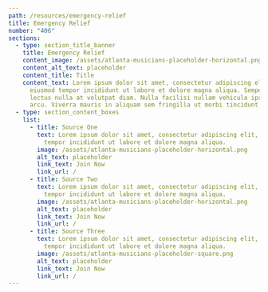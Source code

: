 ```yaml
---
path: /resources/emergency-relief
title: Emergency Relief
number: "406"
sections:
  - type: section_title_banner
    title: Emergency Relief
    content_image: /assets/atlanta-musicians-placeholder-horizontal.png
    content_alt_text: placeholder
    content_title: Title
    content_text: Lorem ipsum dolor sit amet, consectetur adipiscing elit, sed do
      eiusmod tempor incididunt ut labore et dolore magna aliqua. Semper quis
      lectus nulla at volutpat diam. Nulla facilisi nullam vehicula ipsum a
      arcu. Viverra mauris in aliquam sem fringilla ut morbi tincidunt augue.
  - type: section_content_boxes
    list:
      - title: Source One
        text: Lorem ipsum dolor sit amet, consectetur adipiscing elit, sed do eiusmod
          tempor incididunt ut labore et dolore magna aliqua.
        image: /assets/atlanta-musicians-placeholder-horizontal.png
        alt_text: placeholder
        link_text: Join Now
        link_url: /
      - title: Source Two
        text: Lorem ipsum dolor sit amet, consectetur adipiscing elit, sed do eiusmod
          tempor incididunt ut labore et dolore magna aliqua.
        image: /assets/atlanta-musicians-placeholder-horizontal.png
        alt_text: placeholder
        link_text: Join Now
        link_url: /
      - title: Source Three
        text: Lorem ipsum dolor sit amet, consectetur adipiscing elit, sed do eiusmod
          tempor incididunt ut labore et dolore magna aliqua.
        image: /assets/atlanta-musicians-placeholder-square.png
        alt_text: placeholder
        link_text: Join Now
        link_url: /
---
```

